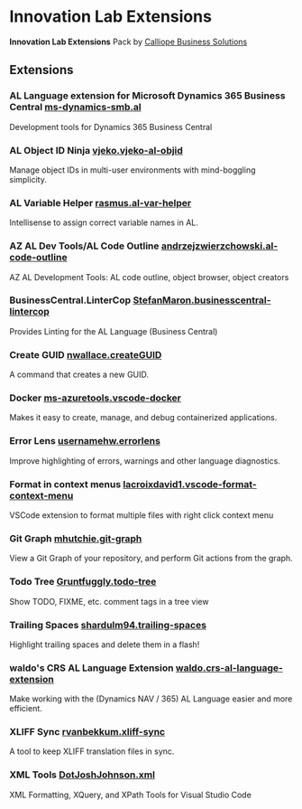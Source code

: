 # Innovation Lab Extensions

**Innovation Lab Extensions** Pack by [Calliope Business Solutions](https://www.groupe-calliope.com)

## Extensions

### AL Language extension for Microsoft Dynamics 365 Business Central [ms-dynamics-smb.al](https://marketplace.visualstudio.com/items?itemName=ms-dynamics-smb.al)

Development tools for Dynamics 365 Business Central

### AL Object ID Ninja [vjeko.vjeko-al-objid](https://marketplace.visualstudio.com/items?itemName=vjeko.vjeko-al-objid)

Manage object IDs in multi-user environments with mind-boggling simplicity.

### AL Variable Helper [rasmus.al-var-helper](https://marketplace.visualstudio.com/items?itemName=rasmus.al-var-helper)

Intellisense to assign correct variable names in AL.

### AZ AL Dev Tools/AL Code Outline [andrzejzwierzchowski.al-code-outline](https://marketplace.visualstudio.com/items?itemName=andrzejzwierzchowski.al-code-outline)

AZ AL Development Tools: AL code outline, object browser, object creators

### BusinessCentral.LinterCop [StefanMaron.businesscentral-lintercop](https://marketplace.visualstudio.com/items?itemName=StefanMaron.businesscentral-lintercop)

Provides Linting for the AL Language (Business Central)

### Create GUID [nwallace.createGUID](https://marketplace.visualstudio.com/items?itemName=nwallace.createGUID)

A command that creates a new GUID.

### Docker [ms-azuretools.vscode-docker](https://marketplace.visualstudio.com/items?itemName=ms-azuretools.vscode-docker)

Makes it easy to create, manage, and debug containerized applications.

### Error Lens [usernamehw.errorlens](https://marketplace.visualstudio.com/items?itemName=usernamehw.errorlens)

Improve highlighting of errors, warnings and other language diagnostics.

### Format in context menus [lacroixdavid1.vscode-format-context-menu](https://marketplace.visualstudio.com/items?itemName=lacroixdavid1.vscode-format-context-menu)

VSCode extension to format multiple files with right click context menu

### Git Graph [mhutchie.git-graph](https://marketplace.visualstudio.com/items?itemName=mhutchie.git-graph)

View a Git Graph of your repository, and perform Git actions from the graph.

### Todo Tree [Gruntfuggly.todo-tree](https://marketplace.visualstudio.com/items?itemName=Gruntfuggly.todo-tree)

Show TODO, FIXME, etc. comment tags in a tree view

### Trailing Spaces [shardulm94.trailing-spaces](https://marketplace.visualstudio.com/items?itemName=shardulm94.trailing-spaces)

Highlight trailing spaces and delete them in a flash!

### waldo's CRS AL Language Extension [waldo.crs-al-language-extension](https://marketplace.visualstudio.com/items?itemName=waldo.crs-al-language-extension)

Make working with the (Dynamics NAV / 365) AL Language easier and more efficient.

### XLIFF Sync [rvanbekkum.xliff-sync](https://marketplace.visualstudio.com/items?itemName=rvanbekkum.xliff-sync)

A tool to keep XLIFF translation files in sync.

### XML Tools [DotJoshJohnson.xml](https://marketplace.visualstudio.com/items?itemName=DotJoshJohnson.xml)

XML Formatting, XQuery, and XPath Tools for Visual Studio Code
